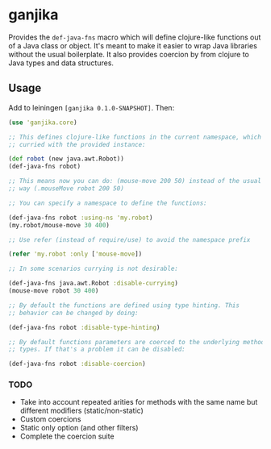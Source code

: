 # ganjika

Provides the `def-java-fns` macro which will define clojure-like
functions out of a Java class or object. It's meant to make it easier to
wrap Java libraries without the usual boilerplate. It also provides
coercion by from clojure to Java types and data structures.

## Usage

Add to leiningen `[ganjika 0.1.0-SNAPSHOT]`. Then:

```clojure
(use 'ganjika.core)

;; This defines clojure-like functions in the current namespace, which are
;; curried with the provided instance:

(def robot (new java.awt.Robot))
(def-java-fns robot)

;; This means now you can do: (mouse-move 200 50) instead of the usual
;; way (.mouseMove robot 200 50)

;; You can specify a namespace to define the functions:

(def-java-fns robot :using-ns 'my.robot)
(my.robot/mouse-move 30 400)

;; Use refer (instead of require/use) to avoid the namespace prefix

(refer 'my.robot :only ['mouse-move])

;; In some scenarios currying is not desirable:

(def-java-fns java.awt.Robot :disable-currying)
(mouse-move robot 30 400)

;; By default the functions are defined using type hinting. This
;; behavior can be changed by doing:

(def-java-fns robot :disable-type-hinting)

;; By default functions parameters are coerced to the underlying method
;; types. If that's a problem it can be disabled:

(def-java-fns robot :disable-coercion)
```

### TODO

- Take into account repeated arities for methods with the same name but
  different modifiers (static/non-static)
- Custom coercions
- Static only option (and other filters)
- Complete the coercion suite
